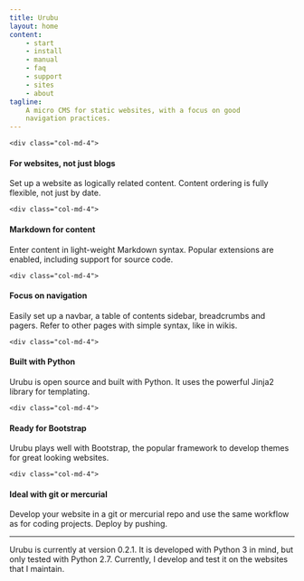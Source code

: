 ```yaml
---
title: Urubu 
layout: home
content:
    - start 
    - install
    - manual 
    - faq
    - support
    - sites
    - about
tagline:
    A micro CMS for static websites, with a focus on good
    navigation practices.
---
```

<div class="row">

    <div class="col-md-4">
<h4>For websites, not just blogs</h4>
<p>
Set up a website as logically related content. Content
ordering is fully flexible, not just by date.
</p>  
    </div>

    <div class="col-md-4">
<h4>Markdown for content</h4>
<p>
Enter content in light-weight Markdown syntax. Popular
extensions are enabled, including support for source code.
</p>
    </div>

    <div class="col-md-4">
<h4>Focus on navigation</h4>
<p>
Easily set up a navbar, a table of contents sidebar,
breadcrumbs and pagers. Refer to other pages with
simple syntax, like in wikis. 
</p>
    </div>

<div class="clearfix visible-md visible-lg"></div>

    <div class="col-md-4">
<h4>Built with Python</h4>
<p>
Urubu is open source and built with Python. It uses the powerful
Jinja2 library for templating.
</p>  
    </div>

    <div class="col-md-4">
<h4>Ready for Bootstrap</h4>
<p>
Urubu plays well with Bootstrap, the popular framework
to develop themes for great looking websites.
</p>
    </div>

    <div class="col-md-4">
<h4>Ideal with git or mercurial</h4>
<p>
Develop your website in a git or mercurial repo
and use the same workflow as for coding projects.
Deploy by pushing.
</p>
    </div>

</div>

<hr class="half-rule">

<div class="col-md-6 col-md-offset-3">
Urubu is currently at version 0.2.1.
It is developed with Python 3 in mind, but only tested with Python 2.7.
Currently, I develop and test it on the websites that I maintain.
</div>


